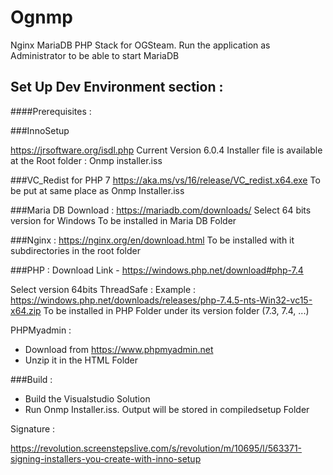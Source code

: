 # Ognmp
Nginx MariaDB PHP Stack for OGSteam.
Run the application as Administrator to be able to start MariaDB

## Set Up Dev Environment section :

####Prerequisites :

###InnoSetup

https://jrsoftware.org/isdl.php
Current Version 6.0.4
Installer file is available at the Root folder : Onmp installer.iss

###VC_Redist for PHP 7
https://aka.ms/vs/16/release/VC_redist.x64.exe
To be put at same place as Onmp Installer.iss

###Maria DB
Download :
https://mariadb.com/downloads/
Select 64 bits version for Windows
To be installed in Maria DB Folder

###Nginx :
https://nginx.org/en/download.html
To be installed with it subdirectories in the root folder

###PHP :
Download Link - https://windows.php.net/download#php-7.4

Select version 64bits ThreadSafe : Example : https://windows.php.net/downloads/releases/php-7.4.5-nts-Win32-vc15-x64.zip
To be installed in PHP Folder under its version folder (7.3, 7.4, ...)

PHPMyadmin :
- Download from https://www.phpmyadmin.net
- Unzip it in the HTML Folder

###Build :

- Build the Visualstudio Solution
- Run Onmp Installer.iss. Output will be stored in compiledsetup Folder

Signature :

https://revolution.screenstepslive.com/s/revolution/m/10695/l/563371-signing-installers-you-create-with-inno-setup
